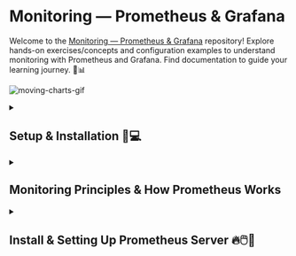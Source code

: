 # Monitoring &mdash; Prometheus & Grafana

Welcome to the [Monitoring &mdash; Prometheus & Grafana](#monitoring--prometheus--grafana) repository! Explore hands-on exercises/concepts and configuration examples to understand monitoring with Prometheus and Grafana. Find documentation to guide your learning journey. 🚀📊

![moving-charts-gif](https://media.licdn.com/dms/image/C5612AQGvgZ3yDchrvg/article-cover_image-shrink_720_1280/0/1593057704922?e=1707350400&v=beta&t=fyMtK7q5m252qzvoZfyaui38GCTw1G392IwI0w5vqe0)

<details>
<summary>

## Setup & Installation 🔧💻

</summary>

1. Download [VirtualBox](https://www.oracle.com/in/virtualization/technologies/vm/downloads/virtualbox-downloads.html) (or follow instructions to [install virtual box in ubuntu](https://tecadmin.net/install-virtualbox-on-ubuntu-20-04/))
2. Download [Ubuntu Server Image `18.04`](https://releases.ubuntu.com/18.04/).
3. Open Virtual Box and allocate 10GB fixed disk, 2 CPUs, and mount the image as Bridge (adapter) in the Network tab.
4. Now while installing Ubuntu Server, make sure to install `OpenSSH` (and installing `prometheus` is optional).
5. Once installation is completed and you're logged in to your user (note down the IP for remote access), just update and upgrade your vm:

   ```sh
   sudo apt-get update && sudo apt-get upgrade
   ```

6. Before the next step, `poweroff` the vm and start the ubuntu server vm in headless mode.
7. Download, Install, and Open [VSCode](https://code.visualstudio.com/download):
   1. Install the [`Remote SSH`](https://marketplace.visualstudio.com/items?itemName=ms-vscode-remote.remote-ssh) extension from Microsoft.
   2. `Ctrl + Shift + P` and type in `Remote-SSH: Add new SSH Host...`, and click on the option. A prompt for username and IP will be asked where you've to type in:

      ```sh
      ssh <username>@<ubuntu-server-ip> # make sure the ubuntu server vm is started in headless mode
      ```

   3. Choose a configuration file for configuring SSH keys and then the `Remote-SSH` extension will prompt for password, once you type it in, a dialog to `Confirm` will be asked where you've to click `Confirm` to connect to the vm via VSCode.
   4. You can now access your entire server vm via VSCode, and your explorer in VSCode should resemble the following:

      ![vscode-explorer-first-time-connect-ssh](./img/vscode-explorer-first-time-connect-ssh.png)
8. Download `docker` from <https://get.docker.com> as follows:

   ```sh
   # Download Docker Script
   sudo curl -fsSL https://get.docker.com -o install-docker.sh

   # Do a dry-run (optional)
   sudo sh install-docker.sh --dry-run

   # Install Docker
   sudo sh install-docker.sh

   # Add the current user to 'docker' group
   sudo usermod -aG docker ${USER}

   # Use docker and check running containers
   docker ps # this command won't work unless the user is `sudo`
   ```

</details>

<details>
<summary>

## Monitoring Principles & How Prometheus Works

</summary>

<details>
<summary>

### DevOps LifeCycle ♻️

</summary>

![devops-lifecycle](https://cacoo.com/wp-app/uploads/2021/06/continuous-development-visual.png)

- `Plan` & `Code` together is known as `Continuos Development`,
- `Build` & `Test` together is known as `Continuos Integration` &mdash; sometimes also called _Heart of DevOps_,
- `Release` & `Deploy` together is known as `Continuous Deployment`, and
- `Operate` & `Monitor` together is known as `Continuos Monitoring`.

`Continuos Monitoring` is considered the most crucial stage in the DevOps LifeCycle as in this stage we can check if the system is running in accordance to the standards that are expected by the end-users, and here's where we can check the health of the system and application performance.

With these valuable metrics, we are then able to add further benefit to the overall performance to our environment such as reducing support costs, improving productivity, and increasing system reliability, and from the analytics and reporting generated from the `monitoring` stage, we can have a clear vision for further planning of development of the application and system.

`Monitoring` has the following 5 stages:

![monitoring-stages-devops](./img/devops-monitoring-stages.png)

</details>

<details>
<summary>

### Prometheus Architecture 🔥📝

</summary>

- Prometheus is a monitoring solution with a time-series database that can be queried using [`Prom-QL`](https://prometheus.io/docs/prometheus/latest/querying/basics/).
- It's a Single Static Binary built in Golang.
- It can pull metrics from many different sources such as &mdash; network, devices, hosts, services, and applications.
- Application instrumentation with many different languages such as `golang`, `python`, `javascript`, `java`, `ruby`, etc.
- A single prometheus server can handle millions of metric ingestions per second.
- Many work-arounds for a [pull-based service](https://www.alibabacloud.com/blog/pull-or-push-how-to-select-monitoring-systems_599007), as it's widely used and supported by the DevOps community.

![prometheus-architecture](https://prometheus.io/assets/architecture.png)

</details>
</details>

<details>
<summary>

## Install & Setting Up Prometheus Server 🔥🖱️🔧

</summary>

<details>
<summary>

### Running Prometheus in Terminal 🧑‍🚒🖥️🖱️

</summary>

> Before doing anything, please [take a snapshot of the Ubuntu Server VM in VirtualBox](https://www.baeldung.com/linux/virtualbox-snapshots) to make sure that the current state is preserved.

1. Open <https://prometheus.io/download/> and `Copy link address` for **LTS** version.
2. Start the ubuntu-server vm in headless mode and connect via VSCode (mentioned in detail in `Setup & Installation`'s Step-7).
3. Download the `prometheus` package via `wget` as follows:

   ```sh
   wget https://github.com/prometheus/prometheus/releases/download/v2.45.1/prometheus-2.45.1.linux-amd64.tar.gz
   ```

4. Untar the downloaded tarbal:

   ```sh
   gunzip prometheus-2.45.1.linux-amd64.tar.gz && tar xvf ./prometheus-2.45.1.linux-amd64.tar
   ```

5. Run `prometheus`:

   ```sh
   cd prometheus-2.45.1.linux-amd64 && ./prometheus
   ```

6. You should be able to access `prometheus` server from `<ip-addr>:9090` in your browser. If the `ip-addr` is `192.168.29.79`, then you can access the `prometheus` server dashboard from the browser by going to `192.168.29.79:9090`. By default, `:9090` is used as the port for `prometheus` server job, but this can be changed via `192.168.29.79:9090/config` or `prometheus.yml` file.

   ![prometheus-dashboard](./img/prometheus-dashboard.png)

7. We can issue a command to `prometheus` via the `Expression` box, and the command we'll give is: `up`, which by default scrapes the `prometheus` job, and gives an output that resembles the following:

   ![prmetheus-expression-up](./img/prometheus-expression-up.png)

   `value` of `1` means that the scrape was successful.

8. We can find more useful details in the following sections:
   1. `Status` > `Runtime & Build Information` \[or\] go to `<ip-addr>:9090/status`

      ![status-runtime-build-info](./img/status-runtime-build-info.png)

   2. `Status` > `Command-Line Flags` \[or\] go to `<ip-addr>:9090/flags`

      ![command-line-flags-prometheus](./img/command-line-flags-prometheus.png)

   3. `Status` > `Configuration` \[or\] go to `<ip-addr>:9090/config`

      ![config-prometheus](./img/config-prometheus.png)

      The configuration can be copied and shared with anyone, and then anyone else using `prometheus` will be able to scrape the same targets as we're scraping.

   4. `Status` > `Targets` \[or\] go to `<ip-addr>:9090/targets`

      ![prometheus-targets](./img/prometheus-targets.png)

      By default, the scraped targets the `prometheus` job itself, so the data shown in the image above is for `prometheus` job.

</details>
</details>
